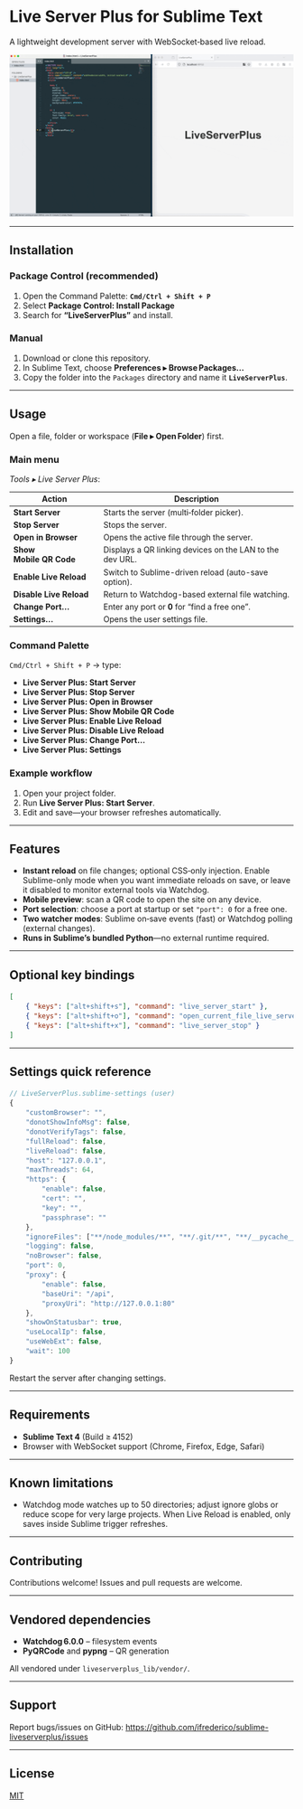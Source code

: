 # Live Server Plus for Sublime Text

A lightweight development server with WebSocket‑based live reload.

![Live Server Plus Demo](./images/liveserverplus1.gif)

---

## Installation

### Package Control (recommended)

1. Open the Command Palette: **`Cmd/Ctrl + Shift + P`**  
2. Select **Package Control: Install Package**  
3. Search for **“LiveServerPlus”** and install.

### Manual

1. Download or clone this repository.  
2. In Sublime Text, choose **Preferences ▸ Browse Packages…**  
3. Copy the folder into the `Packages` directory and name it **`LiveServerPlus`**.

---

## Usage

Open a file, folder or workspace (**File ▸ Open Folder**) first.

### Main menu

*Tools ▸ Live Server Plus*:

| Action | Description |
| ------ | ----------- |
| **Start Server** | Starts the server (multi‑folder picker). |
| **Stop Server** | Stops the server. |
| **Open in Browser** | Opens the active file through the server. |
| **Show Mobile QR Code** | Displays a QR linking devices on the LAN to the dev URL. |
| **Enable Live Reload** | Switch to Sublime-driven reload (auto-save option). |
| **Disable Live Reload** | Return to Watchdog-based external file watching. |
| **Change Port…** | Enter any port or **0** for “find a free one”. |
| **Settings…** | Opens the user settings file. |

### Command Palette

`Cmd/Ctrl + Shift + P` → type:

- **Live Server Plus: Start Server**  
- **Live Server Plus: Stop Server**  
- **Live Server Plus: Open in Browser**  
- **Live Server Plus: Show Mobile QR Code**  
- **Live Server Plus: Enable Live Reload**  
- **Live Server Plus: Disable Live Reload**  
- **Live Server Plus: Change Port…**  
- **Live Server Plus: Settings**

### Example workflow

1. Open your project folder.  
2. Run **Live Server Plus: Start Server**.  
3. Edit and save—your browser refreshes automatically.

---

## Features

- **Instant reload** on file changes; optional CSS‑only injection. Enable Sublime-only mode when you want immediate reloads on save, or leave it disabled to monitor external tools via Watchdog.  
- **Mobile preview**: scan a QR code to open the site on any device.  
- **Port selection**: choose a port at startup or set `"port": 0` for a free one.  
- **Two watcher modes**: Sublime on‑save events (fast) or Watchdog polling (external changes). 
- **Runs in Sublime’s bundled Python**—no external runtime required.

---

## Optional key bindings

```json
[
    { "keys": ["alt+shift+s"], "command": "live_server_start" },
    { "keys": ["alt+shift+o"], "command": "open_current_file_live_server" },
    { "keys": ["alt+shift+x"], "command": "live_server_stop" }
]
```

---

## Settings quick reference

```js
// LiveServerPlus.sublime-settings (user)
{
    "customBrowser": "",
    "donotShowInfoMsg": false,
    "donotVerifyTags": false,
    "fullReload": false,
    "liveReload": false,
    "host": "127.0.0.1",
    "maxThreads": 64,
    "https": {
        "enable": false,
        "cert": "",
        "key": "",
        "passphrase": ""
    },
    "ignoreFiles": ["**/node_modules/**", "**/.git/**", "**/__pycache__/**"],
    "logging": false,
    "noBrowser": false,
    "port": 0,
    "proxy": {
        "enable": false,
        "baseUri": "/api",
        "proxyUri": "http://127.0.0.1:80"
    },
    "showOnStatusbar": true,
    "useLocalIp": false,
    "useWebExt": false,
    "wait": 100
}
```

Restart the server after changing settings.

---

## Requirements

- **Sublime Text 4** (Build ≥ 4152)  
- Browser with WebSocket support (Chrome, Firefox, Edge, Safari)

---

## Known limitations

- Watchdog mode watches up to 50 directories; adjust ignore globs or reduce scope for very large projects. When Live Reload is enabled, only saves inside Sublime trigger refreshes.

---

## Contributing

Contributions welcome! Issues and pull requests are welcome.

---

## Vendored dependencies

- **Watchdog 6.0.0** – filesystem events  
- **PyQRCode** and **pypng** – QR generation  

All vendored under `liveserverplus_lib/vendor/`.

---

## Support

Report bugs/issues on GitHub: <https://github.com/ifrederico/sublime-liveserverplus/issues>

---

## License

[MIT](./LICENSE)
